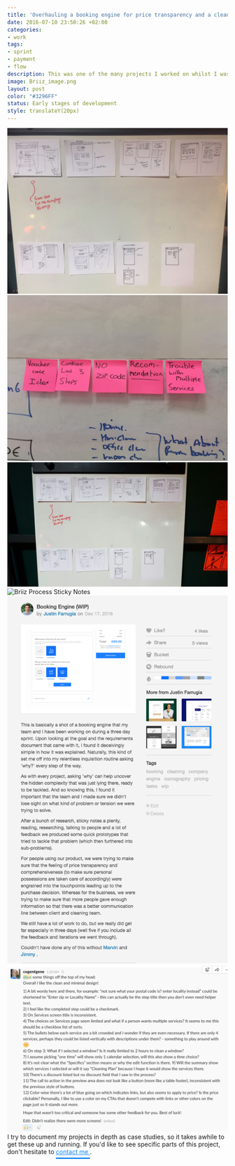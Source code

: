 ```yaml
---
title: 'Overhauling a booking engine for price transparency and a cleaner home.'
date: 2016-07-10 23:50:26 +02:00
categories:
- work
tags:
- sprint
- payment
- flow
description: This was one of the many projects I worked on whilst I was at Anchovy, a digital marketing agency.
image: Briiz_image.png
layout: post
color: "#3296FF"
status: Early stages of development
style: translateY(20px)
--- 
```


<style>
  p > a {
		color: #1085F9;
		padding-bottom: 5px;
		border-bottom: 1px solid #1085F9;
	}
</style>


<img src="../img/briiz_process_1.png" alt="Briiz Process Sticky Notes">
<img src="../img/briiz_process_2.png" alt="Briiz Process Sticky Notes">
<img src="../img/briiz_process_3.png" alt="Briiz Process Sticky Notes">
<img src="../img/briiz_process_4.png" alt="Briiz Process Sticky Notes">
<img src="../img/Briiz_Dribbble.png" alt="Briiz Process Sticky Notes">
<img src="../img/BriizFeedback.png" alt="Briiz Process Sticky Notes">

<br>

<div class="box">
	I try to document my projects in depth as case studies, so it takes awhile to get these up and running. If you'd like to see specific parts of this project, don't hesitate to <a href="mailto:justinmfarrugia@gmail.com" style="color: #1085F9;
		padding-bottom: 5px;
		border-bottom: 3px solid #1085F9;">contact me </a>.
</div>


<br>

